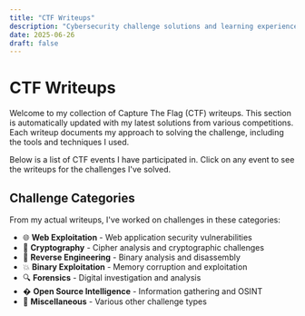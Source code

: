 ```yaml
---
title: "CTF Writeups"
description: "Cybersecurity challenge solutions and learning experiences"
date: 2025-06-26
draft: false
---
```


# CTF Writeups

Welcome to my collection of Capture The Flag (CTF) writeups. This section is automatically updated with my latest solutions from various competitions. Each writeup documents my approach to solving the challenge, including the tools and techniques I used.

Below is a list of CTF events I have participated in. Click on any event to see the writeups for the challenges I've solved.

## Challenge Categories

From my actual writeups, I've worked on challenges in these categories:

- 🌐 **Web Exploitation** - Web application security vulnerabilities
- 🔐 **Cryptography** - Cipher analysis and cryptographic challenges  
- 🔄 **Reverse Engineering** - Binary analysis and disassembly
- 💥 **Binary Exploitation** - Memory corruption and exploitation
- 🔍 **Forensics** - Digital investigation and analysis
- �️ **Open Source Intelligence** - Information gathering and OSINT
- 🤖 **Miscellaneous** - Various other challenge types
